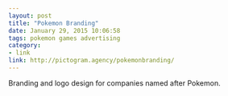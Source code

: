 ```yaml
---
layout: post
title: "Pokemon Branding"
date: January 29, 2015 10:06:58
tags: pokemon games advertising
category:
- link
link: http://pictogram.agency/pokemonbranding/
---
```


Branding and logo design for companies named after Pokemon.